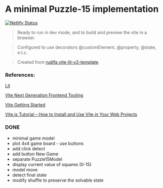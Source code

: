 # A minimal Puzzle-15 implementation

[![Netlify Status](https://api.netlify.com/api/v1/badges/f481f922-a81e-4a81-b922-9039b585588c/deploy-status)](https://app.netlify.com/sites/rudifa-puzzle-15/deploys)

> Ready to run in dev mode, and to build and preview the site in a browser.

> Configured to use decorators @customElement, @property, @state, e.t.c.

> Created from [rudifa vite-lit-v2-template](https://github.com/rudifa/vite-lit-v2-template).

### References:

[Lit](https://lit.dev/)

[Vite Next Generation Frontend Tooling](https://vitejs.dev/)

[Vite Getting Started](https://vitejs.dev/guide/)

[Vite.js Tutorial – How to Install and Use Vite in Your Web Projects](https://www.freecodecamp.org/news/get-started-with-vite/)

### DONE

- minimal game model
- plot 4x4 game board - use buttons
- add click detect
- add button New Game
- separate Puzzle15Model
- display current value of squares (0-15)
- model move
- detect final state
- modify shuffle to preserve the solvable state
